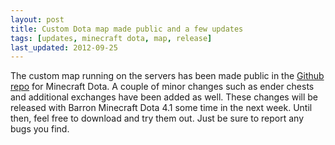 ```yaml
---
layout: post
title: Custom Dota map made public and a few updates
tags: [updates, minecraft dota, map, release]
last_updated: 2012-09-25
---
```


The custom map running on the servers has been made public in the [Github repo](https://github.com/barroncraft/barron-minecraft-dota) for Minecraft Dota. A couple of minor changes such as ender chests and additional exchanges have been added as well. These changes will be released with Barron Minecraft Dota 4.1 some time in the next week. Until then, feel free to download and try them out. Just be sure to report any bugs you find.
